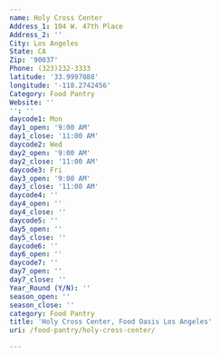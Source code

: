 ```yaml
---
name: Holy Cross Center
Address_1: 104 W. 47th Place
Address_2: ''
City: Los Angeles
State: CA
Zip: '90037'
Phone: (323)232-3333
latitude: '33.9997088'
longitude: '-118.2742456'
Category: Food Pantry
Website: ''
'': ''
daycode1: Mon
day1_open: '9:00 AM'
day1_close: '11:00 AM'
daycode2: Wed
day2_open: '9:00 AM'
day2_close: '11:00 AM'
daycode3: Fri
day3_open: '9:00 AM'
day3_close: '11:00 AM'
daycode4: ''
day4_open: ''
day4_close: ''
daycode5: ''
day5_open: ''
day5_close: ''
daycode6: ''
day6_open: ''
daycode7: ''
day7_open: ''
day7_close: ''
Year_Round (Y/N): ''
season_open: ''
season_close: ''
category: Food Pantry
title: 'Holy Cross Center, Food Oasis Los Angeles'
uri: /food-pantry/holy-cross-center/

---
```

